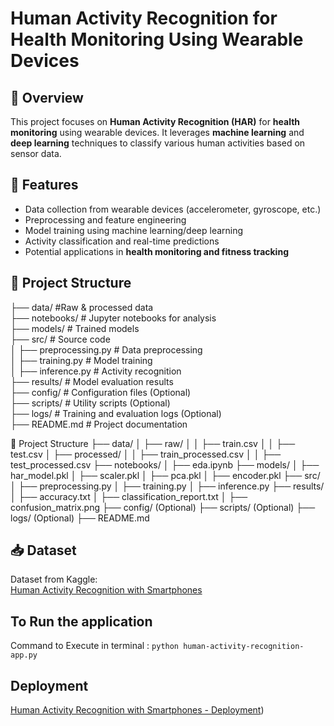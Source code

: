 # Human Activity Recognition for Health Monitoring Using Wearable Devices  

## 📌 Overview  
This project focuses on **Human Activity Recognition (HAR)** for **health monitoring** using wearable devices. It leverages **machine learning** and **deep learning** techniques to classify various human activities based on sensor data.  

## 🚀 Features  
- Data collection from wearable devices (accelerometer, gyroscope, etc.)  
- Preprocessing and feature engineering  
- Model training using machine learning/deep learning  
- Activity classification and real-time predictions  
- Potential applications in **health monitoring and fitness tracking**  

## 📂 Project Structure  

 ├── data/                   #Raw & processed data </br>
 ├── notebooks/              # Jupyter notebooks for analysis </br>
 ├── models/                 # Trained models </br>
 ├── src/                    # Source code </br>
 │ ├── preprocessing.py      # Data preprocessing </br>
 │ ├── training.py           # Model training </br>
 │ ├── inference.py          # Activity recognition </br>
 ├── results/                # Model evaluation results </br>
 ├── config/                 # Configuration files (Optional) </br>
 ├── scripts/                # Utility scripts (Optional) </br>
 ├── logs/                   # Training and evaluation logs (Optional) </br>
 ├── README.md # Project documentation


📂 Project Structure
├── data/
│ ├── raw/
│ │ ├── train.csv
│ │ ├── test.csv
│ ├── processed/
│ │ ├── train_processed.csv
│ │ ├── test_processed.csv
├── notebooks/
│ ├── eda.ipynb
├── models/
│ ├── har_model.pkl
│ ├── scaler.pkl
│ ├── pca.pkl
│ ├── encoder.pkl
├── src/
│ ├── preprocessing.py
│ ├── training.py
│ ├── inference.py
├── results/
│ ├── accuracy.txt
│ ├── classification_report.txt
│ ├── confusion_matrix.png
├── config/ (Optional)
├── scripts/ (Optional)
├── logs/ (Optional)
├── README.md


## 📥 Dataset
Dataset from Kaggle:  
[Human Activity Recognition with Smartphones](https://www.kaggle.com/datasets/uciml/human-activity-recognition-with-smartphones)  


## To Run the application
Command to Execute in terminal :  `python human-activity-recognition-app.py`

## Deployment  
[Human Activity Recognition with Smartphones - Deployment](https://activity-recognition-health-ai.streamlit.app/))  
